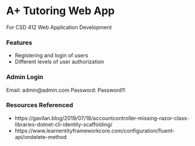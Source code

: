 ﻿A+ Tutoring Web App
====================
For CSD 412 Web Application Development

<h3>Features</h3>
<ul>
	<li>Registering and login of users</li>
	<li>Different levels of user authorization</li>
</ul>

<h3>Admin Login</h3>
<p>
Email: admin@admin.com
Password: Password1!
</p>

<h3>Resources Referenced</h3>
<ul>
	<li>https://gavilan.blog/2019/07/18/accountcontroller-missing-razor-class-libraries-dotnet-cli-identity-scaffolding/</li>
	<li>https://www.learnentityframeworkcore.com/configuration/fluent-api/ondelete-method</li>
</ul>